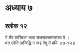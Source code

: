 # अध्याय ७

## श्लोक १२

ये चैव सात्त्विका भावा राजसास्तामसाश्च ये ।<br>मत्त एवेति तान्विद्धि न त्वहं तेषु ते मयि ॥ ७-१२॥<br><br>

